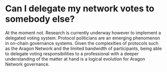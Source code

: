 # Can I delegate my network votes to somebody else?

At the moment not. Research is currently underway however to implement a delegated voting system. Protocol politicians are an emerging phenomenon in on-chain governance systems. Given the complexities of protocols such as the Aragon Network and the limited bandwidth of participants, being able to delegate voting responsibilities to a professional with a deeper understanding of the matter at hand is a logical evolution for Aragon Network governance.
